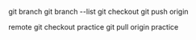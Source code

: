 git branch <new name>
git branch --list
git checkout <branch name>
git push origin <new branch name>

remote
git checkout practice
git pull origin practice